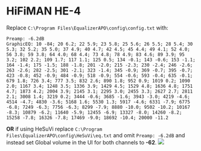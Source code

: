 # HiFiMAN HE-4
Replace `C:\Program Files\EqualizerAPO\config\config.txt` with:
```
Preamp: -6.2dB
GraphicEQ: 10 -84; 20 6.2; 22 5.9; 23 5.8; 25 5.6; 26 5.5; 28 5.4; 30 5.3; 32 5.2; 35 5.0; 37 4.9; 40 4.7; 42 4.5; 45 4.4; 49 4.1; 52 4.0; 56 3.8; 59 3.8; 64 4.0; 68 4.4; 73 4.8; 78 4.9; 83 4.6; 89 3.9; 95 3.2; 102 2.2; 109 1.7; 117 1.1; 125 0.5; 134 -0.1; 143 -0.6; 153 -1.1; 164 -1.4; 175 -1.5; 188 -1.8; 201 -2.0; 215 -2.3; 230 -2.4; 246 -2.6; 263 -2.6; 282 -2.5; 301 -2.1; 323 -1.4; 345 -0.9; 369 -0.7; 395 -0.7; 423 -0.8; 452 -0.9; 484 -0.9; 518 -0.9; 554 -0.6; 593 -0.4; 635 -0.1; 679 1.8; 726 3.4; 777 3.5; 832 2.6; 890 1.8; 952 0.9; 1019 0.2; 1090 2.0; 1167 3.4; 1248 3.5; 1336 3.9; 1429 4.5; 1529 4.8; 1636 4.8; 1751 4.7; 1873 4.2; 2004 3.9; 2145 3.1; 2295 3.0; 2455 3.3; 2627 2.7; 2811 2.1; 3008 1.4; 3219 0.2; 3444 -0.6; 3685 -1.6; 3943 -3.0; 4219 -4.6; 4514 -4.7; 4830 -3.6; 5168 1.6; 5530 1.3; 5917 -4.6; 6331 -7.9; 6775 -6.8; 7249 -6.3; 7756 -6.3; 8299 -7.9; 8880 -10.0; 9502 -10.2; 10167 -8.3; 10879 -6.2; 11640 -5.9; 12455 -6.9; 13327 -8.0; 14260 -8.2; 15258 -7.8; 16326 -7.8; 17469 -9.0; 18692 -10.4; 20000 -11.2
```
**OR** if using HeSuVi replace `C:\Program Files\EqualizerAPO\config\HeSuVi\eq.txt` and omit `Preamp: -6.2dB` and instead set Global volume in the UI for both channels to **-62**.
![](https://raw.githubusercontent.com/jaakkopasanen/AutoEq/master/results/Sonoma%20Model%20One/innerfidelity/onear/HiFiMAN%20HE-4/HiFiMAN%20HE-4.png)